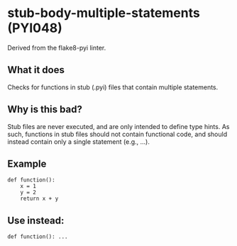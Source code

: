 # stub-body-multiple-statements (PYI048)
Derived from the flake8-pyi linter.
## What it does
Checks for functions in stub (.pyi) files that contain multiple
statements.
## Why is this bad?
Stub files are never executed, and are only intended to define type hints.
As such, functions in stub files should not contain functional code, and
should instead contain only a single statement (e.g., ...).
## Example
```
def function():
    x = 1
    y = 2
    return x + y
```
## Use instead:
```
def function(): ...
```